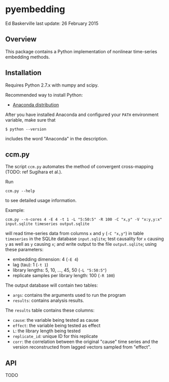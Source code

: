 # pyembedding

Ed Baskerville
last update: 26 February 2015

## Overview

This package contains a Python implementation of nonlinear time-series embedding methods.

## Installation

Requires Python 2.7.x with numpy and scipy.

Recommended way to install Python:
* [Anaconda distribution](http://continuum.io/downloads)

After you have installed Anaconda and configured your `PATH` environment variable, make
sure that

```{sh}
$ python --version
```

includes the word "Anaconda" in the description.

## ccm.py

The script `ccm.py` automates the method of convergent cross-mapping (TODO: ref Sugihara et al.).

Run
```{sh}
ccm.py --help
```
to see detailed usage information.

Example:
```{sh}
ccm.py --n-cores 4 -E 4 -t 1 -L "5:50:5" -R 100 -C "x,y" -V "x:y,y:x" input.sqlite timeseries output.sqlite
```
will read time-series data from columns `x` and `y` (`-C "x,y"`) in table `timeseries`
in the SQLite database `input.sqlite`; test causality for `x` causing `y` as well as
`y` causing `x`; and write output to the file `output.sqlite`; using these parameters:
* embedding dimension: 4 (`-E 4`)
* lag (tau): 1 (`-t 1`)
* library lengths: 5, 10, ..., 45, 50 (`-L "5:50:5"`)
* replicate samples per library length: 100 (`-R 100`)

The output database will contain two tables:
* `args`: contains the arguments used to run the program
* `results`: contains analysis results.

The `results` table contains these columns:
* `cause`: the variable being tested as cause
* `effect`: the variable being tested as effect
* `L`: the library length being tested
* `replicate_id`: unique ID for this replicate
* `corr`: the correlation between the original "cause" time series and the version
  reconstructed from lagged vectors sampled from "effect".

## API

TODO
